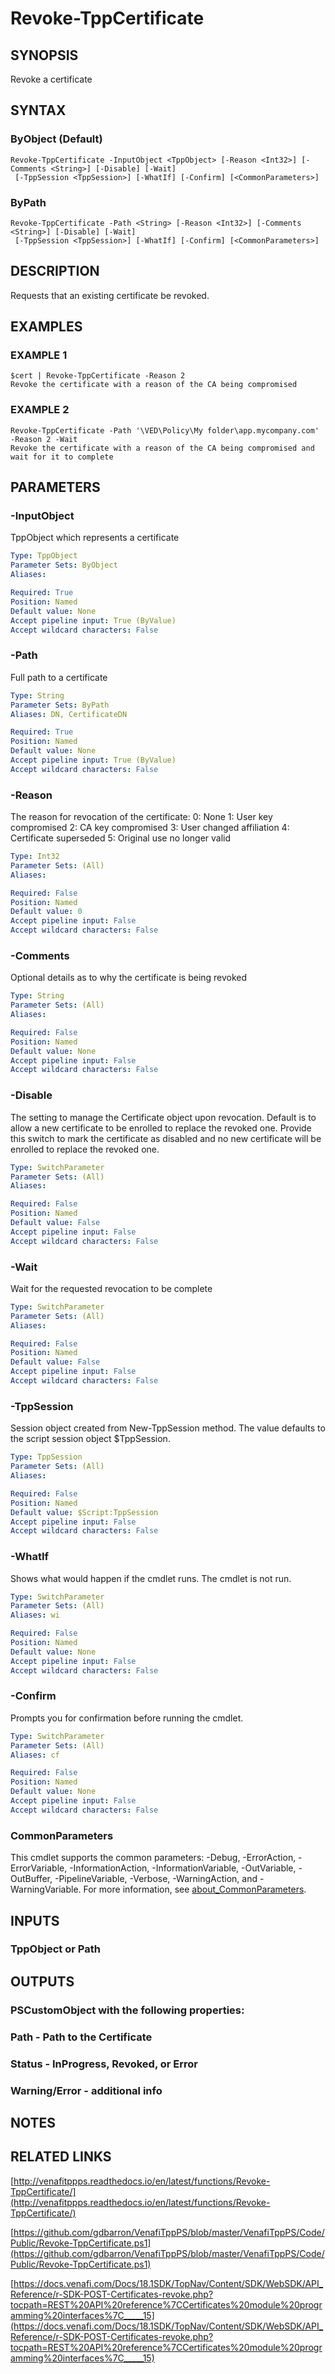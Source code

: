 # Revoke-TppCertificate

## SYNOPSIS
Revoke a certificate

## SYNTAX

### ByObject (Default)
```
Revoke-TppCertificate -InputObject <TppObject> [-Reason <Int32>] [-Comments <String>] [-Disable] [-Wait]
 [-TppSession <TppSession>] [-WhatIf] [-Confirm] [<CommonParameters>]
```

### ByPath
```
Revoke-TppCertificate -Path <String> [-Reason <Int32>] [-Comments <String>] [-Disable] [-Wait]
 [-TppSession <TppSession>] [-WhatIf] [-Confirm] [<CommonParameters>]
```

## DESCRIPTION
Requests that an existing certificate be revoked.

## EXAMPLES

### EXAMPLE 1
```
$cert | Revoke-TppCertificate -Reason 2
Revoke the certificate with a reason of the CA being compromised
```

### EXAMPLE 2
```
Revoke-TppCertificate -Path '\VED\Policy\My folder\app.mycompany.com' -Reason 2 -Wait
Revoke the certificate with a reason of the CA being compromised and wait for it to complete
```

## PARAMETERS

### -InputObject
TppObject which represents a certificate

```yaml
Type: TppObject
Parameter Sets: ByObject
Aliases:

Required: True
Position: Named
Default value: None
Accept pipeline input: True (ByValue)
Accept wildcard characters: False
```

### -Path
Full path to a certificate

```yaml
Type: String
Parameter Sets: ByPath
Aliases: DN, CertificateDN

Required: True
Position: Named
Default value: None
Accept pipeline input: True (ByValue)
Accept wildcard characters: False
```

### -Reason
The reason for revocation of the certificate:
    0: None
    1: User key compromised
    2: CA key compromised
    3: User changed affiliation
    4: Certificate superseded
    5: Original use no longer valid

```yaml
Type: Int32
Parameter Sets: (All)
Aliases:

Required: False
Position: Named
Default value: 0
Accept pipeline input: False
Accept wildcard characters: False
```

### -Comments
Optional details as to why the certificate is being revoked

```yaml
Type: String
Parameter Sets: (All)
Aliases:

Required: False
Position: Named
Default value: None
Accept pipeline input: False
Accept wildcard characters: False
```

### -Disable
The setting to manage the Certificate object upon revocation.
Default is to allow a new certificate to be enrolled to replace the revoked one.
Provide this switch to mark the certificate as disabled and no new certificate will be enrolled to replace the revoked one.

```yaml
Type: SwitchParameter
Parameter Sets: (All)
Aliases:

Required: False
Position: Named
Default value: False
Accept pipeline input: False
Accept wildcard characters: False
```

### -Wait
Wait for the requested revocation to be complete

```yaml
Type: SwitchParameter
Parameter Sets: (All)
Aliases:

Required: False
Position: Named
Default value: False
Accept pipeline input: False
Accept wildcard characters: False
```

### -TppSession
Session object created from New-TppSession method. 
The value defaults to the script session object $TppSession.

```yaml
Type: TppSession
Parameter Sets: (All)
Aliases:

Required: False
Position: Named
Default value: $Script:TppSession
Accept pipeline input: False
Accept wildcard characters: False
```

### -WhatIf
Shows what would happen if the cmdlet runs.
The cmdlet is not run.

```yaml
Type: SwitchParameter
Parameter Sets: (All)
Aliases: wi

Required: False
Position: Named
Default value: None
Accept pipeline input: False
Accept wildcard characters: False
```

### -Confirm
Prompts you for confirmation before running the cmdlet.

```yaml
Type: SwitchParameter
Parameter Sets: (All)
Aliases: cf

Required: False
Position: Named
Default value: None
Accept pipeline input: False
Accept wildcard characters: False
```

### CommonParameters
This cmdlet supports the common parameters: -Debug, -ErrorAction, -ErrorVariable, -InformationAction, -InformationVariable, -OutVariable, -OutBuffer, -PipelineVariable, -Verbose, -WarningAction, and -WarningVariable. For more information, see [about_CommonParameters](http://go.microsoft.com/fwlink/?LinkID=113216).

## INPUTS

### TppObject or Path
## OUTPUTS

### PSCustomObject with the following properties:
###     Path - Path to the Certificate
###     Status - InProgress, Revoked, or Error
###     Warning/Error - additional info
## NOTES

## RELATED LINKS

[http://venafitppps.readthedocs.io/en/latest/functions/Revoke-TppCertificate/](http://venafitppps.readthedocs.io/en/latest/functions/Revoke-TppCertificate/)

[https://github.com/gdbarron/VenafiTppPS/blob/master/VenafiTppPS/Code/Public/Revoke-TppCertificate.ps1](https://github.com/gdbarron/VenafiTppPS/blob/master/VenafiTppPS/Code/Public/Revoke-TppCertificate.ps1)

[https://docs.venafi.com/Docs/18.1SDK/TopNav/Content/SDK/WebSDK/API_Reference/r-SDK-POST-Certificates-revoke.php?tocpath=REST%20API%20reference%7CCertificates%20module%20programming%20interfaces%7C_____15](https://docs.venafi.com/Docs/18.1SDK/TopNav/Content/SDK/WebSDK/API_Reference/r-SDK-POST-Certificates-revoke.php?tocpath=REST%20API%20reference%7CCertificates%20module%20programming%20interfaces%7C_____15)

